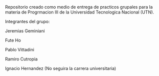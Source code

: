 Repositorio creado como medio de entrega de practicos grupales para la materia de Progrmacion III de la Universidad Tecnologica Nacional (UTN).

Integrantes del grupo:

Jeremias Geminiani

Fute Ho

Pablo Vittadini

Ramiro Cutropia

Ignacio Hernandez (No seguira la carrera universitaria)
